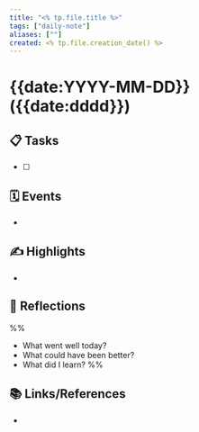 ```yaml
---
title: "<% tp.file.title %>"
tags: ["daily-note"]
aliases: [""]
created: <% tp.file.creation_date() %>
---
```


# {{date:YYYY-MM-DD}} ({{date:dddd}})

## 📋 Tasks
- [ ] 

## 🗓 Events
- 

## ✍ Highlights
- 

## 🔄 Reflections
%%
- What went well today? 
- What could have been better?
- What did I learn?
%%

## 📚 Links/References
- 